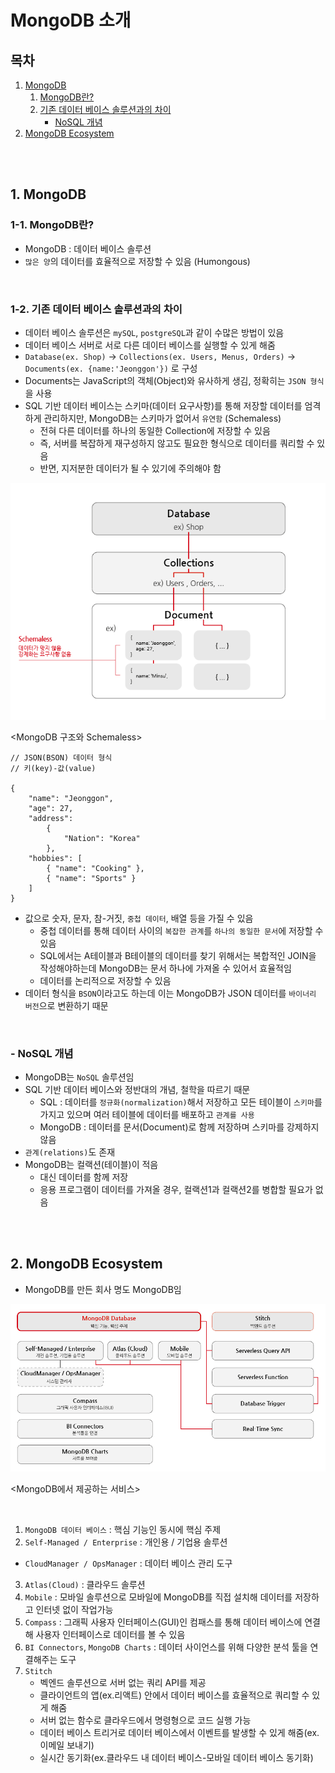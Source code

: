 # MongoDB 소개

## 목차

1. [MongoDB](#1-mongodb)
    1. [MongoDB란?](#1-1-mongodb란)
    2. [기존 데이터 베이스 솔루션과의 차이](#1-2-기존-데이터-베이스-솔루션과의-차이)
        - [NoSQL 개념](#nosql-개념)
2. [MongoDB Ecosystem](#2-mongodb-ecosystem)

<br>
<br>

## 1. MongoDB

### 1-1. MongoDB란?

-   MongoDB : 데이터 베이스 솔루션
-   `많은 양`의 데이터를 효율적으로 저장할 수 있음 (Humongous)

<br>

### 1-2. 기존 데이터 베이스 솔루션과의 차이

-   데이터 베이스 솔루션은 `mySQL`, `postgreSQL`과 같이 수많은 방법이 있음
-   데이터 베이스 서버로 서로 다른 데이터 베이스를 실행할 수 있게 해줌
-   `Database(ex. Shop)` -> `Collections(ex. Users, Menus, Orders)` -> `Documents(ex. {name:'Jeonggon'})` 로 구성
-   Documents는 JavaScript의 객체(Object)와 유사하게 생김, 정확히는 `JSON 형식`을 사용
-   SQL 기반 데이터 베이스는 스키마(데이터 요구사항)를 통해 저장할 데이터를 엄격하게 관리하지만, MongoDB는 스키마가 없어서 `유연함` (Schemaless)
    -   전혀 다른 데이터를 하나의 동일한 Collection에 저장할 수 있음
    -   즉, 서버를 복잡하게 재구성하지 않고도 필요한 형식으로 데이터를 쿼리할 수 있음
    -   반면, 지저분한 데이터가 될 수 있기에 주의해야 함

![MongoDB 구조와 Schemaless](../img/MongoDB_structure_schemaless.png)

<MongoDB 구조와 Schemaless>

```mongodb-json
// JSON(BSON) 데이터 형식
// 키(key)-값(value)

{
    "name": "Jeonggon",
    "age": 27,
    "address":
        {
            "Nation": "Korea"
        },
    "hobbies": [
        { "name": "Cooking" },
        { "name": "Sports" }
    ]
}
```

-   값으로 숫자, 문자, 참-거짓, `중첩 데이터`, 배열 등을 가질 수 있음
    -   중첩 데이터를 통해 데이터 사이의 `복잡한 관계`를 `하나의 동일한 문서`에 저장할 수 있음
    -   SQL에서는 A테이블과 B테이블의 데이터를 찾기 위해서는 복합적인 JOIN을 작성해야하는데 MongoDB는 문서 하나에 가져올 수 있어서 효율적임
    -   데이터를 논리적으로 저장할 수 있음
-   데이터 형식을 `BSON`이라고도 하는데 이는 MongoDB가 JSON 데이터를 `바이너리 버전`으로 변환하기 때문

<br>

### - NoSQL 개념

-   MongoDB는 `NoSQL` 솔루션임
-   SQL 기반 데이터 베이스와 정반대의 개념, 철학을 따르기 때문
    -   SQL : 데이터를 `정규화(normalization)`해서 저장하고 모든 테이블이 `스키마`를 가지고 있으며 여러 테이블에 데이터를 배포하고 `관계를 사용`
    -   MongoDB : 데이터를 문서(Document)로 함께 저장하며 스키마를 강제하지 않음
-   `관계(relations)`도 존재
-   MongoDB는 컬랙션(테이블)이 적음
    -   대신 데이터를 함께 저장
    -   응용 프로그램이 데이터를 가져올 경우, 컬랙션1과 컬랙션2를 병합할 필요가 없음

<br>
<br>

## 2. MongoDB Ecosystem

-   MongoDB를 만든 회사 명도 MongoDB임

![MongoDB ecosystem](../img/MongoDB_ecosystem.png)

<MongoDB에서 제공하는 서비스>

<br>

1. `MongoDB 데이터 베이스` : 핵심 기능인 동시에 핵심 주제
2. `Self-Managed / Enterprise` : 개인용 / 기업용 솔루션

-   `CloudManager / OpsManager` : 데이터 베이스 관리 도구

3. `Atlas(Cloud)` : 클라우드 솔루션
4. `Mobile` : 모바일 솔루션으로 모바일에 MongoDB를 직접 설치해 데이터를 저장하고 인터넷 없이 작업가능
5. `Compass` : 그래픽 사용자 인터페이스(GUI)인 컴패스를 통해 데이터 베이스에 연결해 사용자 인터페이스로 데이터를 볼 수 있음
6. `BI Connectors`, `MongoDB Charts` : 데이터 사이언스를 위해 다양한 분석 툴을 연결해주는 도구
7. `Stitch`
    - 벡엔드 솔루션으로 서버 없는 쿼리 API를 제공
    - 클라이언트의 앱(ex.리액트) 안에서 데이터 베이스를 효율적으로 쿼리할 수 있게 해줌
    - 서버 없는 함수로 클라우드에서 명령형으로 코드 실행 가능
    - 데이터 베이스 트리거로 데이터 베이스에서 이벤트를 발생할 수 있게 해줌(ex.이메일 보내기)
    - 실시간 동기화(ex.클라우드 내 데이터 베이스-모바일 데이터 베이스 동기화)
